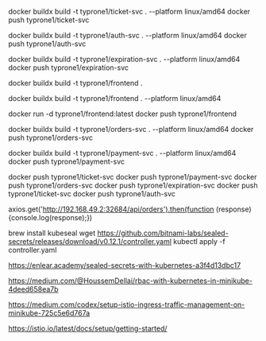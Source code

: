docker buildx build -t typrone1/ticket-svc . --platform linux/amd64
docker push typrone1/ticket-svc

docker buildx build -t typrone1/auth-svc . --platform linux/amd64
docker push typrone1/auth-svc

docker buildx build -t typrone1/expiration-svc . --platform linux/amd64
docker push typrone1/expiration-svc

docker buildx build -t typrone1/frontend .

docker buildx build -t typrone1/frontend . --platform linux/amd64

docker run -d typrone1/frontend:latest
docker push typrone1/frontend

docker buildx build -t typrone1/orders-svc . --platform linux/amd64
docker push typrone1/orders-svc


docker buildx build -t typrone1/payment-svc . --platform linux/amd64
docker push typrone1/payment-svc

docker push typrone1/ticket-svc
docker push typrone1/payment-svc
docker push typrone1/orders-svc
docker push typrone1/expiration-svc
docker push typrone1/ticket-svc
docker push typrone1/auth-svc


axios.get('http://192.168.49.2:32684/api/orders').then(function (response) {console.log(response);})


brew install kubeseal
wget https://github.com/bitnami-labs/sealed-secrets/releases/download/v0.12.1/controller.yaml
kubectl apply -f controller.yaml

https://enlear.academy/sealed-secrets-with-kubernetes-a3f4d13dbc17

https://medium.com/@HoussemDellai/rbac-with-kubernetes-in-minikube-4deed658ea7b

https://medium.com/codex/setup-istio-ingress-traffic-management-on-minikube-725c5e6d767a

https://istio.io/latest/docs/setup/getting-started/